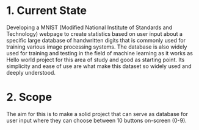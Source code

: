 # 1. Current State  

Developing a MNIST (Modified National Institute of Standards and Technology) webpage to create statistics based on user input about a specific large database of handwritten digits that is commonly used for training various image processing systems. The database is also widely used for training and testing in the field of machine learning as it works as Hello world project for this area of study and good as starting point. Its simplicity and ease of use are what make this dataset so widely used and deeply understood.

# 2. Scope

The aim for this is to make a solid project that can serve as database for user input where they can choose between 10 buttons on-screen (0-9).